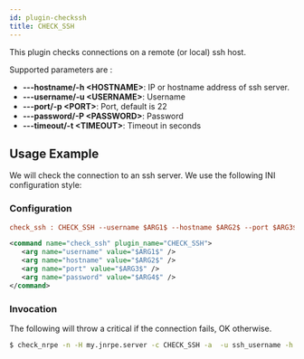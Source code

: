 ```yaml
---
id: plugin-checkssh
title: CHECK_SSH
---
```


This plugin checks connections on a remote (or local) ssh host.

Supported parameters are :

* **---hostname/-h <HOSTNAME\>**: IP or hostname address of ssh server.
* **---username/-u <USERNAME\>**: Username
* **---port/-p <PORT\>**: Port, default is 22
* **---password/-P <PASSWORD\>**: Password
* **---timeout/-t <TIMEOUT\>**: Timeout in seconds
## Usage Example
We will check the connection to an ssh server. We use the following INI configuration style:

### Configuration
<!--DOCUSAURUS_CODE_TABS-->
<!-- INI -->
```ini
check_ssh : CHECK_SSH --username $ARG1$ --hostname $ARG2$ --port $ARG3$ --password $ARG4$
```
<!-- XML -->
```xml
<command name="check_ssh" plugin_name="CHECK_SSH">
   <arg name="username" value="$ARG1$" />  
   <arg name="hostname" value="$ARG2$" />  
   <arg name="port" value="$ARG3$" />  
   <arg name="password" value="$ARG4$" />  
</command>
```
<!--END_DOCUSAURUS_CODE_TABS-->

### Invocation
The following will throw a critical if the connection fails, OK otherwise.
```bash
$ check_nrpe -n -H my.jnrpe.server -c CHECK_SSH -a  -u ssh_username -h myhostname.com -p 22 -P ssh_password
```
